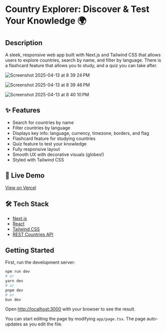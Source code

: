 # Country Explorer: Discover & Test Your Knowledge 🌍

## Description

A sleek, responsive web app built with Next.js and Tailwind CSS that allows users to explore countries, search by name, and filter by language. There is a flashcard feature that allows you to study, and a quiz you can take after. 

![Screenshot 2025-04-13 at 8 39 24 PM](https://github.com/user-attachments/assets/903ce1e3-0dfa-4703-a38a-c2e11414bf4f)

![Screenshot 2025-04-13 at 8 39 46 PM](https://github.com/user-attachments/assets/c9fa043f-359b-4f9a-a6fa-aebfa4cb2e87)

![Screenshot 2025-04-13 at 8 40 10 PM](https://github.com/user-attachments/assets/f8be5118-0d6e-45c9-814e-f40b63106d58)


## ✨ Features

- Search for countries by name
- Filter countries by language
- Displays key info: language, currency, timezone, borders, and flag
- Flashcard feature for studying countries
- Quiz feature to test your knowledge
- Fully responsive layout
- Smooth UX with decorative visuals (globes!)
- Styled with Tailwind CSS

## 🚀 Live Demo

[View on Vercel](https://your-vercel-url.vercel.app)

## 🛠️ Tech Stack

- [Next.js](https://nextjs.org/)
- [React](https://reactjs.org/)
- [Tailwind CSS](https://tailwindcss.com/)
- [REST Countries API](https://restcountries.com/)

## Getting Started

First, run the development server:

```bash
npm run dev
# or
yarn dev
# or
pnpm dev
# or
bun dev
```

Open [http://localhost:3000](http://localhost:3000) with your browser to see the result.

You can start editing the page by modifying `app/page.tsx`. The page auto-updates as you edit the file.

